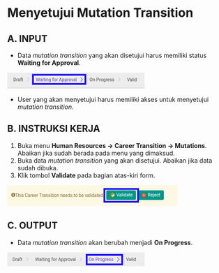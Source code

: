 # Menyetujui Mutation Transition

## A. INPUT

* Data *mutation transition* yang akan disetujui harus memiliki status **Waiting for Approval**.

![](../../img/mutation-transition/status-waiting-approval.png)

* User yang akan menyetujui harus memiliki akses untuk menyetujui *mutation transition*.

## B. INSTRUKSI KERJA

1. Buka menu **Human Resources -> Career Transition -> Mutations**. Abaikan jika sudah berada pada menu yang dimaksud.
2. Buka data *mutation transition* yang akan disetujui. Abaikan jika data sudah dibuka.
3. Klik tombol **Validate** pada bagian atas-kiri form.

![](../../img/mutation-transition/tombol-validate.png)

## C. OUTPUT

* Data *mutation transition* akan berubah menjadi **On Progress**.

![](../../img/mutation-transition/status-on-progress.png)
